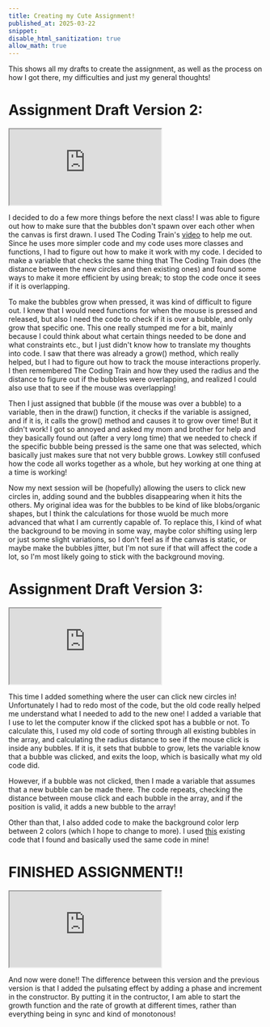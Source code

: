 ```yaml
---
title: Creating my Cute Assignment!
published_at: 2025-03-22
snippet:
disable_html_sanitization: true
allow_math: true
---
```


This shows all my drafts to create the assignment, as well as the process on how I got there, my difficulties and just my general thoughts!

# Assignment Draft Version 2:

<iframe id="cuteDraft2" src="https://editor.p5js.org/yeahlia/sketches/3S1UhwX2x"></iframe>

<script type="module">

    const iframe  = document.getElementById (`cuteDraft2`)
    iframe.width  = iframe.parentNode.scrollWidth
    iframe.height = iframe.width 

</script>

I decided to do a few more things before the next class! I was able to figure out how to make sure that the bubbles don't spawn over each other when the canvas is first drawn. I used The Coding Train's [video](https://www.youtube.com/watch?v=XATr_jdh-44) to help me out. Since he uses more simpler code and my code uses more classes and functions, I had to figure out how to make it work with my code. I decided to make a variable that checks the same thing that The Coding Train does (the distance between the new circles and then existing ones) and found some ways to make it more efficient by using break; to stop the code once it sees if it is overlapping.

To make the bubbles grow when pressed, it was kind of difficult to figure out. I knew that I would need functions for when the mouse is pressed and released, but also I need the code to check if it is over a bubble, and only grow that specific one. This one really stumped me for a bit, mainly because I could think about what certain things needed to be done and what constraints etc., but I just didn't know how to translate my thoughts into code. I saw that there was already a grow() method, which really helped, but I had to figure out how to track the mouse interactions properly. I then remembered The Coding Train and how they used the radius and the distance to figure out if the bubbles were overlapping, and realized I could also use that to see if the mouse was overlapping!

Then I just assigned that bubble (if the mouse was over a bubble) to a variable, then in the draw() function, it checks if the variable is assigned, and if it is, it calls the grow() method and causes it to grow over time! But it didn't work! I got so annoyed and asked my mom and brother for help and they basically found out (after a very long time) that we needed to check if the specific bubble being pressed is the same one that was selected, which basically just makes sure that not very bubble grows. Lowkey still confused how the code all works together as a whole, but hey working at one thing at a time is working!

Now my next session will be (hopefully) allowing the users to click new circles in, adding sound and the bubbles disappearing when it hits the others. My original idea was for the bubbles to be kind of like blobs/organic shapes, but I think the calculations for those wuold be much more advanced that what I am currently capable of. To replace this, I kind of what the background to be moving in some way, maybe color shifting using lerp or just some slight variations, so I don't feel as if the canvas is static, or maybe make the bubbles jitter, but I'm not sure if that will affect the code a lot, so I'm most likely going to stick with the background moving.

# Assignment Draft Version 3:

<iframe id="cuteDraft3" src="https://editor.p5js.org/yeahlia/sketches/MAyvAB2lp"></iframe>

<script type="module">

    const iframe  = document.getElementById (`cuteDraft3`)
    iframe.width  = iframe.parentNode.scrollWidth
    iframe.height = iframe.width 

</script>

This time I added something where the user can click new circles in! Unfortunately I had to redo most of the code, but the old code really helped me understand what I needed to add to the new one! I added a variable that I use to let the computer know if the clicked spot has a bubble or not. To calculate this, I used my old code of sorting through all existing bubbles in the array, and calculating the radius distance to see if the mouse click is inside any bubbles. If it is, it sets that bubble to grow, lets the variable know that a bubble was clicked, and exits the loop, which is basically what my old code did.

However, if a bubble was not clicked, then I made a variable that assumes that a new bubble can be made there. The code repeats, checking the distance between mouse click and each bubble in the array, and if the position is valid, it adds a new bubble to the array!

Other than that, I also added code to make the background color lerp between 2 colors (which I hope to change to more). I used [this](https://editor.p5js.org/yeahlia/sketches/CelvRaf8c) existing code that I found and basically used the same code in mine!

# FINISHED ASSIGNMENT!!

<iframe id="cuteDraft3" src="https://editor.p5js.org/yeahlia/sketches/GKIDpGTIv"></iframe>

<script type="module">

    const iframe  = document.getElementById (`cuteDraft3`)
    iframe.width  = iframe.parentNode.scrollWidth
    iframe.height = iframe.width 

</script>

And now were done!! The difference between this version and the previous version is that I added the pulsating effect by adding a phase and increment in the constructor. By putting it in the contructor, I am able to start the growth function and the rate of growth at different times, rather than everything being in sync and kind of monotonous!
